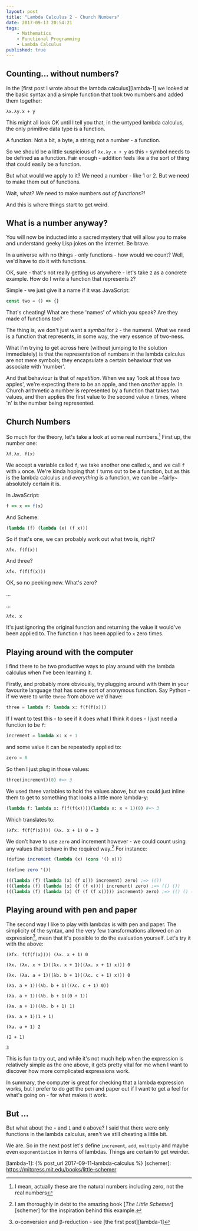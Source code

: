 ```yaml
---
layout: post
title: "Lambda Calculus 2 - Church Numbers"
date: 2017-09-13 20:54:21
tags:
    - Mathematics
    - Functional Programming
    - Lambda Calculus
published: true
---
```


## Counting... without numbers?

In the [first post I wrote about the lambda calculus][lambda-1] we looked at the basic
syntax and a simple function that took two numbers and added them together:

```
λx.λy.x + y
```

This might all look OK until I tell you that, in the untyped lambda calculus,
the only primitive data type is a function.

A function. Not a bit, a byte, a string; not a number - a function.

So we should be a little suspicious of `λx.λy.x + y` as this `+` symbol needs to
be defined as a function. Fair enough - addition feels like a the sort of thing
that could easily be a function.

But what would we apply to it? We need a number - like 1 or 2. But we need to
make them out of functions.

Wait, what? We need to make numbers _out of functions?!_

And this is where things start to get weird.

## What is a number anyway?

You will now be inducted into a sacred mystery that will allow you to make and
understand geeky Lisp jokes on the internet. Be brave.

In a universe with no things - only functions - how would we count? Well, we'd
have to do it with functions.

OK, sure - that's not really getting us anywhere - let's take `2` as a concrete
example. How do I write a function that represents `2`?

Simple - we just give it a name if it was JavaScript:

```javascript
const two = () => {}
```

That's cheating! What are these 'names' of which you speak? Are they made of
functions too?

The thing is, we don't just want a _symbol_ for `2` - the numeral. What we need
is a function that represents, in some way, the very essence of two-ness.

What I'm trying to get across here (without jumping to the solution
immediately) is that the representation of numbers in the lambda calculus are
not mere symbols; they encapsulate a certain behaviour that we associate with
'number'.

And that behaviour is that of _repetition_. When we say 'look at those two
apples', we're expecting there to be an apple, and then _another_ apple. In
Church arithmetic a number is represented by a function that takes two values,
and then applies the first value to the second value n times, where 'n' is the
number being represented.

## Church Numbers

So much for the theory, let's take a look at some real numbers.[^2] First up, the
number one:

```
λf.λx. f(x)
```

We accept a variable called `f`, we take another one called `x`, and we call `f`
with `x` once. We're kinda hoping that `f` turns out to be a function, but as
this is the lambda calculus and _everything_ is a function, we can be ~fairly~
absolutely certain it is.

In JavaScript:

```javascript
f => x => f(x)
```

And Scheme:

```scheme
(lambda (f) (lambda (x) (f x)))

```

So if that's one, we can probably work out what two is, right?

```
λfx. f(f(x))
```

And three?

```
λfx. f(f(f(x)))
```

OK, so no peeking now. What's zero?

...

...


```
λfx. x
```

It's just ignoring the original function and returning the value it would've
been applied to. The function `f` has been applied to `x` zero times.

## Playing around with the computer

I find there to be two productive ways to play around with the lambda calculus
when I've been learning it.

Firstly, and probably more obviously, try plugging around with them in your
favourite language that has some sort of anonymous function. Say Python - if we
were to write `three` from above we'd have:

```python
three = lambda f: lambda x: f(f(f(x)))
```

If I want to test this - to see if it does what I think it does - I just need a
function to be `f`:

```python
increment = lambda x: x + 1
```

and some value it can be repeatedly applied to:

```python
zero = 0
```

So then I just plug in those values:

```python
three(increment)(0) #=> 3
```

We used three variables to hold the values above, but we could just inline them
to get to something that looks a little more lambda-y:

```python
(lambda f: lambda x: f(f(f(x))))(lambda x: x + 1)(0) #=> 3
```

Which translates to:

```
(λfx. f(f(f(x)))) (λx. x + 1) 0 = 3
```

We don't have to use `zero` and increment however - we could count using any
values that behave in the required way.[^5] For instance:

```scheme
(define increment (lambda (x) (cons '() x)))

(define zero '())

(((lambda (f) (lambda (x) (f x))) increment) zero) ;=> (())
(((lambda (f) (lambda (x) (f (f x)))) increment) zero) ;=> (() ())
(((lambda (f) (lambda (x) (f (f (f x))))) increment) zero) ;=> (() () ())
```

## Playing around with pen and paper

The second way I like to play with lambdas is with pen and paper. The simplicity
of the syntax, and the very few transformations allowed on an expression[^4], mean
that it's possible to do the evaluation yourself. Let's try it with the above:


```
(λfx. f(f(f(x)))) (λx. x + 1) 0
```

```
(λx. (λx. x + 1)((λx. x + 1)((λx. x + 1) x))) 0
```

```
(λx. (λa. a + 1)((λb. b + 1)((λc. c + 1) x))) 0
```

```
(λa. a + 1)((λb. b + 1)((λc. c + 1) 0))
```

```
(λa. a + 1)((λb. b + 1)(0 + 1))
```

```
(λa. a + 1)((λb. b + 1) 1)
```

```
(λa. a + 1)(1 + 1)
```

```
(λa. a + 1) 2
```

```
(2 + 1)
```

```
3
```

This is fun to try out, and while it's not much help when the expression is
relatively simple as the one above, it gets pretty vital for me when I want to
discover how more complicated expressions work.

In summary, the computer is great for checking that a lambda expression works,
but I prefer to do get the pen and paper out if I want to get a feel for what's
going on - for what makes it work.

## But ...

But what about the `+` and `1` and `0` above? I said that there were only
functions in the lambda calculus, aren't we still cheating a little bit.

We are. So in the next post let's define `increment`, `add`, `multiply` and
maybe even `exponentiation` in terms of lambdas. Things are certain to get
weirder.


[^2]: I mean, actually these are the natural numbers including zero, not the real numbers
[^3]: You could do this with `def`s, but this is the _lambda_ calculus after all
[^4]: α-conversion and β-reduction - see [the first post][lambda-1]
[^5]: I am thoroughly in debt to the amazing book [_The Little Schemer_][schemer] for the inspiration behind this example.

[sicp]: https://mitpress.mit.edu/sicp/
[lambda-1]: {% post_url 2017-09-11-lambda-calculus %}
[schemer]: https://mitpress.mit.edu/books/little-schemer
